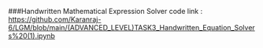 ###Handwritten Mathematical Expression Solver code link : https://github.com/Karanraj-6/LGM/blob/main/(ADVANCED_LEVEL)TASK3_Handwritten_Equation_Solvers%20(1).ipynb
